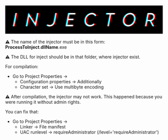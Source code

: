 ![Logo](https://github.com/SxRip/Injector/blob/main/assets/Injector.png)

⚠ The name of the injector must be in this form: **ProcessToInject**.**dllName**.exe

⚠ The DLL for inject should be in that folder, where injector exist.

For compilation: 
* Go to Project Properties ->
  * Configuration properties -> Additionally
  * Character set -> Use multibyte encoding

⚠ After compilation, the injector may not work. This happened because you were running it without admin rights.

You can fix that:
* Go to Project Properties ->
  * Linker -> File manifest
  * UAC runlevel -> requireAdministrator (/level='requireAdministrator')

